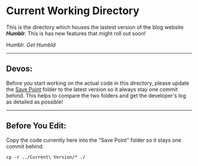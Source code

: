 # Current Working Directory

This is the directory which houses the lastest version of the blog website **_Humblr_**. This is has new features that might roll out soon!

Humblr. _Get Humbld_

---

## Devos:

Before you start working on the actual code in this directory, please update the [Save Point](https:/github.com/puneetjohal/Idian-Tech-Support/Save%20Point) folder
to the latest version so it always stay one commit behind. This helps to compare the two folders and get the developer's log as detailed as possible!

---

## Before You Edit:

Copy the code currently here into the "Save Point" folder so it stays one commit behind.

```cp -r ../Current\ Version/* ./```